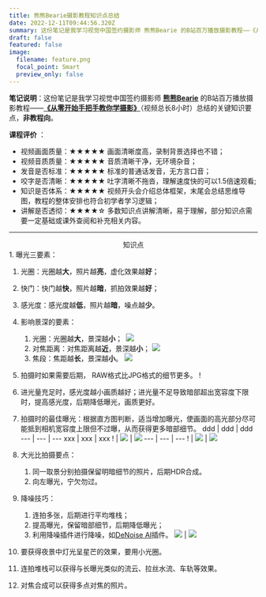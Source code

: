 ```yaml
---
title: 熊熊Bearie摄影教程知识点总结
date: 2022-12-11T09:44:56.320Z
summary: 这份笔记是我学习视觉中国签约摄影师 熊熊Bearie 的B站百万播放摄影教程——《从零开始手把手教你学摄影》（视频总长8小时）总结的关键知识要点，非教程向。
draft: false
featured: false
image:
  filename: feature.png
  focal_point: Smart
  preview_only: false
---
```

**笔记说明**：这份笔记是我学习视觉中国签约摄影师 **[熊熊Bearie](https://space.bilibili.com/96625571)** 的B站百万播放摄影教程——**[《从零开始手把手教你学摄影》](https://www.bilibili.com/video/BV1pv411H78e?p=1)**（视频总长8小时）总结的关键知识要点，**非教程向**。

**课程评价** ：

* 视频画面质量：★★★★★ 画面清晰度高，录制背景选择也不错；
* 视频音质质量：★★★★★ 音质清晰干净，无环境杂音；
* 发音是否标准：★★★★★ 标准的普通话发音，无方言口音；
* 咬字是否清晰：★★★★★ 吐字清晰不拖沓，理解速度快的可以1.5倍速观看;
* 知识是否体系：★★★★★ 视频开头会介绍总体框架，末尾会总结思维导图，教程的整体安排也符合初学者学习逻辑；
* 讲解是否透彻：★★★★☆ 多数知识点讲解清晰，易于理解，部分知识点需要一定基础或课外查阅和补充相关内容。

- - -
<center>知识点</center>
1. 曝光三要素：

   1. 光圈：光圈越**大**，照片越**亮**，虚化效果越**好**；
   2. 快门：快门越**快**，照片越**暗**，抓拍效果越**好**；
   3. 感光度：感光度越**低**，照片越**暗**，噪点越**少**。
2. 影响景深的要素：

   1. 光圈：光圈越**大**，景深越**小**；
 ﻿  ![](js_gq.jpg)
   2. 对焦距离：对焦距离越**近**，景深越**小**；
 ﻿  ![](js_wj.jpg)
   3. 焦段：焦距越**长**，景深越**小**。
   ![](js_jd.jpg)
3. 拍摄时如果需要后期， RAW格式比JPG格式的细节更多。
!﻿[](rawandjpg.jpg)
4. 进光量充足时，感光度越小画质越好；进光量不足导致暗部超出宽容度下限时，提高感光度，后期降低曝光，画质更好。
5. 拍摄时的最佳曝光：根据直方图判断，适当增加曝光，使画面的高光部分尽可能抵到相机宽容度上限但不过曝，从而获得更多暗部细节。
d﻿dd | ddd | ddd
-﻿-- | --- | ---
x﻿xx | xxx | xxx
!﻿[](zuobaoguang_h.jpg) | ![](zhengquebaoguang_h.jpg) | ![](youbaoguang_h.jpg)
-﻿-- | --- | ---
!﻿[](zuobaoguang.jpg) | ![](zhengquebaoguang.jpg) | ![](youbaoguang.jpg)
6. 大光比拍摄要点：

   1. 同一取景分别拍摄保留明暗细节的照片，后期HDR合成。
   2. 向左曝光，宁欠勿过。
7. 降噪技巧：

   1. 连拍多张，后期进行平均堆栈；
   2. 提高曝光，保留暗部细节，后期降低曝光；
   3. 利用降噪插件进行降噪，如[DeNoise AI](https://www.topazlabs.com/denoise-ai)插件。
      ![](denoise_ai_before.jpg) | ![](denoise_ai_after.jpg)
8. 要获得夜景中灯光呈星芒的效果，要用小光圈。
9. 连拍堆栈可以获得与长曝光类似的流云、拉丝水流、车轨等效果。
10. 对焦合成可以获得多点对焦的照片。